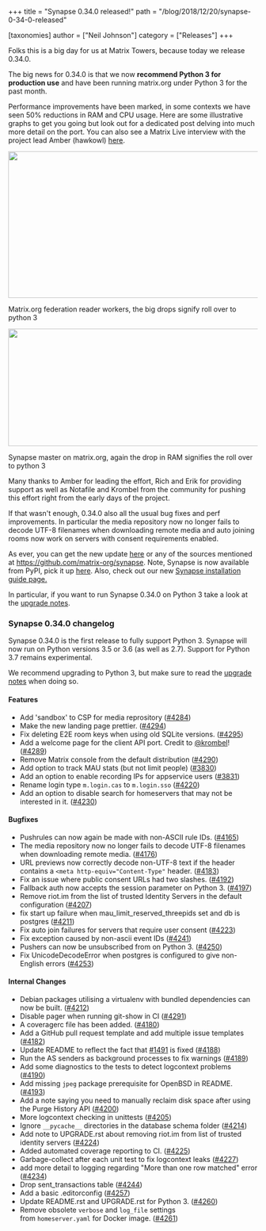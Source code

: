 +++
title = "Synapse 0.34.0 released!"
path = "/blog/2018/12/20/synapse-0-34-0-released"

[taxonomies]
author = ["Neil Johnson"]
category = ["Releases"]
+++

Folks this is a big day for us at Matrix Towers, because today we release 0.34.0.

The big news for 0.34.0 is that we now <strong>recommend Python 3 for production use</strong> and have been running matrix.org under Python 3 for the past month.

Performance improvements have been marked, in some contexts we have seen 50% reductions in RAM and CPU usage. Here are some illustrative graphs to get you going but look out for a dedicated post delving into much more detail on the port. You can also see a Matrix Live interview with the project lead Amber (hawkowl) <a href="https://www.youtube.com/watch?v=Ad3oqEo5leM">here</a>.

<a href="/blog/wp-content/uploads/2018/12/image2.png"><img class="alignnone wp-image-3822 size-large" src="/blog/wp-content/uploads/2018/12/image2-1024x296.png" alt="" width="1024" height="296" /></a>

Matrix.org federation reader workers, the big drops signify roll over to python 3

<a href="/blog/wp-content/uploads/2018/12/image1.png"><img class="alignnone size-large wp-image-3824" src="/blog/wp-content/uploads/2018/12/image1-1024x237.png" alt="" width="1024" height="237" /></a>

Synapse master on matrix.org, again the drop in RAM signifies the roll over to python 3

Many thanks to Amber for leading the effort, Rich and Erik for providing support as well as Notafile and Krombel from the community for pushing this effort right from the early days of the project.

If that wasn't enough, 0.34.0 also all the usual bug fixes and perf improvements. In particular the media repository now no longer fails to decode UTF-8 filenames when downloading remote media and auto joining rooms now work on servers with consent requirements enabled.

As ever, you can get the new update <a href="https://github.com/matrix-org/synapse/releases/tag/v0.34.0">here</a> or any of the sources mentioned at <a href="https://github.com/matrix-org/synapse">https://github.com/matrix-org/synapse</a>. Note, Synapse is now available from PyPI, pick it up <a href="https://pypi.org/project/matrix-synapse/">here</a>. Also, check out our new <a href="/docs/guides/installing-synapse">Synapse installation guide page.</a>

In particular, if you want to run Synapse 0.34.0 on Python 3 take a look at the <a href="https://github.com/matrix-org/synapse/blob/release-v0.34.0/UPGRADE.rst#upgrading-to-v0340">upgrade notes</a>.

### Synapse 0.34.0 changelog

Synapse 0.34.0 is the first release to fully support Python 3. Synapse will now run on Python versions 3.5 or 3.6 (as well as 2.7). Support for Python 3.7 remains experimental.

We recommend upgrading to Python 3, but make sure to read the <a href="https://github.com/matrix-org/synapse/blob/release-v0.34.0/UPGRADE.rst#upgrading-to-v0340">upgrade notes</a> when doing so.

#### Features

<ul>
  <li>Add 'sandbox' to CSP for media reprository (<a href="https://github.com/matrix-org/synapse/issues/4284" data-hovercard-type="pull_request" data-hovercard-url="/matrix-org/synapse/pull/4284/hovercard" aria-describedby="hovercard-aria-description">#4284</a>)</li>
  <li>Make the new landing page prettier. (<a href="https://github.com/matrix-org/synapse/issues/4294" data-hovercard-type="pull_request" data-hovercard-url="/matrix-org/synapse/pull/4294/hovercard" aria-describedby="hovercard-aria-description">#4294</a>)</li>
  <li>Fix deleting E2E room keys when using old SQLite versions. (<a href="https://github.com/matrix-org/synapse/issues/4295" data-hovercard-type="pull_request" data-hovercard-url="/matrix-org/synapse/pull/4295/hovercard" aria-describedby="hovercard-aria-description">#4295</a>)</li>
  <li>Add a welcome page for the client API port. Credit to <a class="user-mention" href="https://github.com/krombel" data-hovercard-type="user" data-hovercard-url="/hovercards?user_id=11167142" data-octo-click="hovercard-link-click" data-octo-dimensions="link_type:self" aria-describedby="hovercard-aria-description">@krombel</a>! (<a href="https://github.com/matrix-org/synapse/issues/4289" data-hovercard-type="pull_request" data-hovercard-url="/matrix-org/synapse/pull/4289/hovercard" aria-describedby="hovercard-aria-description">#4289</a>)</li>
  <li>Remove Matrix console from the default distribution (<a href="https://github.com/matrix-org/synapse/issues/4290" data-hovercard-type="pull_request" data-hovercard-url="/matrix-org/synapse/pull/4290/hovercard" aria-describedby="hovercard-aria-description">#4290</a>)</li>
  <li>Add option to track MAU stats (but not limit people) (<a href="https://github.com/matrix-org/synapse/issues/3830" data-hovercard-type="pull_request" data-hovercard-url="/matrix-org/synapse/pull/3830/hovercard" aria-describedby="hovercard-aria-description">#3830</a>)</li>
  <li>Add an option to enable recording IPs for appservice users (<a href="https://github.com/matrix-org/synapse/issues/3831" data-hovercard-type="pull_request" data-hovercard-url="/matrix-org/synapse/pull/3831/hovercard" aria-describedby="hovercard-aria-description">#3831</a>)</li>
  <li>Rename login type <code>m.login.cas</code> to <code>m.login.sso</code> (<a href="https://github.com/matrix-org/synapse/issues/4220" data-hovercard-type="pull_request" data-hovercard-url="/matrix-org/synapse/pull/4220/hovercard" aria-describedby="hovercard-aria-description">#4220</a>)</li>
  <li>Add an option to disable search for homeservers that may not be interested in it. (<a href="https://github.com/matrix-org/synapse/issues/4230" data-hovercard-type="pull_request" data-hovercard-url="/matrix-org/synapse/pull/4230/hovercard" aria-describedby="hovercard-aria-description">#4230</a>)</li>
</ul>

#### Bugfixes

<ul>
  <li>Pushrules can now again be made with non-ASCII rule IDs. (<a href="https://github.com/matrix-org/synapse/issues/4165" data-hovercard-type="issue" data-hovercard-url="/matrix-org/synapse/issues/4165/hovercard" aria-describedby="hovercard-aria-description">#4165</a>)</li>
  <li>The media repository now no longer fails to decode UTF-8 filenames when downloading remote media. (<a href="https://github.com/matrix-org/synapse/issues/4176" data-hovercard-type="pull_request" data-hovercard-url="/matrix-org/synapse/pull/4176/hovercard" aria-describedby="hovercard-aria-description">#4176</a>)</li>
  <li>URL previews now correctly decode non-UTF-8 text if the header contains a <code>&lt;meta http-equiv="Content-Type"</code> header. (<a href="https://github.com/matrix-org/synapse/issues/4183" data-hovercard-type="pull_request" data-hovercard-url="/matrix-org/synapse/pull/4183/hovercard" aria-describedby="hovercard-aria-description">#4183</a>)</li>
  <li>Fix an issue where public consent URLs had two slashes. (<a href="https://github.com/matrix-org/synapse/issues/4192" data-hovercard-type="pull_request" data-hovercard-url="/matrix-org/synapse/pull/4192/hovercard" aria-describedby="hovercard-aria-description">#4192</a>)</li>
  <li>Fallback auth now accepts the session parameter on Python 3. (<a href="https://github.com/matrix-org/synapse/issues/4197" data-hovercard-type="pull_request" data-hovercard-url="/matrix-org/synapse/pull/4197/hovercard" aria-describedby="hovercard-aria-description">#4197</a>)</li>
  <li>Remove riot.im from the list of trusted Identity Servers in the default configuration (<a href="https://github.com/matrix-org/synapse/issues/4207" data-hovercard-type="pull_request" data-hovercard-url="/matrix-org/synapse/pull/4207/hovercard" aria-describedby="hovercard-aria-description">#4207</a>)</li>
  <li>fix start up failure when mau_limit_reserved_threepids set and db is postgres (<a href="https://github.com/matrix-org/synapse/issues/4211" data-hovercard-type="pull_request" data-hovercard-url="/matrix-org/synapse/pull/4211/hovercard" aria-describedby="hovercard-aria-description">#4211</a>)</li>
  <li>Fix auto join failures for servers that require user consent (<a href="https://github.com/matrix-org/synapse/issues/4223" data-hovercard-type="pull_request" data-hovercard-url="/matrix-org/synapse/pull/4223/hovercard" aria-describedby="hovercard-aria-description">#4223</a>)</li>
  <li>Fix exception caused by non-ascii event IDs (<a href="https://github.com/matrix-org/synapse/issues/4241" data-hovercard-type="pull_request" data-hovercard-url="/matrix-org/synapse/pull/4241/hovercard" aria-describedby="hovercard-aria-description">#4241</a>)</li>
  <li>Pushers can now be unsubscribed from on Python 3. (<a href="https://github.com/matrix-org/synapse/issues/4250" data-hovercard-type="pull_request" data-hovercard-url="/matrix-org/synapse/pull/4250/hovercard" aria-describedby="hovercard-aria-description">#4250</a>)</li>
  <li>Fix UnicodeDecodeError when postgres is configured to give non-English errors (<a href="https://github.com/matrix-org/synapse/issues/4253" data-hovercard-type="pull_request" data-hovercard-url="/matrix-org/synapse/pull/4253/hovercard" aria-describedby="hovercard-aria-description">#4253</a>)</li>
</ul>

#### Internal Changes

<ul>
  <li>Debian packages utilising a virtualenv with bundled dependencies can now be built. (<a href="https://github.com/matrix-org/synapse/issues/4212" data-hovercard-type="pull_request" data-hovercard-url="/matrix-org/synapse/pull/4212/hovercard" aria-describedby="hovercard-aria-description">#4212</a>)</li>
  <li>Disable pager when running git-show in CI (<a href="https://github.com/matrix-org/synapse/issues/4291" data-hovercard-type="pull_request" data-hovercard-url="/matrix-org/synapse/pull/4291/hovercard" aria-describedby="hovercard-aria-description">#4291</a>)</li>
  <li>A coveragerc file has been added. (<a href="https://github.com/matrix-org/synapse/issues/4180" data-hovercard-type="pull_request" data-hovercard-url="/matrix-org/synapse/pull/4180/hovercard" aria-describedby="hovercard-aria-description">#4180</a>)</li>
  <li>Add a GitHub pull request template and add multiple issue templates (<a href="https://github.com/matrix-org/synapse/issues/4182" data-hovercard-type="pull_request" data-hovercard-url="/matrix-org/synapse/pull/4182/hovercard" aria-describedby="hovercard-aria-description">#4182</a>)</li>
  <li>Update README to reflect the fact that <a href="https://github.com/matrix-org/synapse/issues/1491" data-hovercard-type="issue" data-hovercard-url="/matrix-org/synapse/issues/1491/hovercard" aria-describedby="hovercard-aria-description">#1491</a> is fixed (<a href="https://github.com/matrix-org/synapse/issues/4188" data-hovercard-type="pull_request" data-hovercard-url="/matrix-org/synapse/pull/4188/hovercard" aria-describedby="hovercard-aria-description">#4188</a>)</li>
  <li>Run the AS senders as background processes to fix warnings (<a href="https://github.com/matrix-org/synapse/issues/4189" data-hovercard-type="pull_request" data-hovercard-url="/matrix-org/synapse/pull/4189/hovercard" aria-describedby="hovercard-aria-description">#4189</a>)</li>
  <li>Add some diagnostics to the tests to detect logcontext problems (<a href="https://github.com/matrix-org/synapse/issues/4190" data-hovercard-type="pull_request" data-hovercard-url="/matrix-org/synapse/pull/4190/hovercard" aria-describedby="hovercard-aria-description">#4190</a>)</li>
  <li>Add missing <code>jpeg</code> package prerequisite for OpenBSD in README. (<a href="https://github.com/matrix-org/synapse/issues/4193" data-hovercard-type="pull_request" data-hovercard-url="/matrix-org/synapse/pull/4193/hovercard" aria-describedby="hovercard-aria-description">#4193</a>)</li>
  <li>Add a note saying you need to manually reclaim disk space after using the Purge History API (<a href="https://github.com/matrix-org/synapse/issues/4200" data-hovercard-type="pull_request" data-hovercard-url="/matrix-org/synapse/pull/4200/hovercard" aria-describedby="hovercard-aria-description">#4200</a>)</li>
  <li>More logcontext checking in unittests (<a href="https://github.com/matrix-org/synapse/issues/4205" data-hovercard-type="pull_request" data-hovercard-url="/matrix-org/synapse/pull/4205/hovercard" aria-describedby="hovercard-aria-description">#4205</a>)</li>
  <li>Ignore <code>__pycache__</code> directories in the database schema folder (<a href="https://github.com/matrix-org/synapse/issues/4214" data-hovercard-type="pull_request" data-hovercard-url="/matrix-org/synapse/pull/4214/hovercard" aria-describedby="hovercard-aria-description">#4214</a>)</li>
  <li>Add note to UPGRADE.rst about removing riot.im from list of trusted identity servers (<a href="https://github.com/matrix-org/synapse/issues/4224" data-hovercard-type="pull_request" data-hovercard-url="/matrix-org/synapse/pull/4224/hovercard" aria-describedby="hovercard-aria-description">#4224</a>)</li>
  <li>Added automated coverage reporting to CI. (<a href="https://github.com/matrix-org/synapse/issues/4225" data-hovercard-type="pull_request" data-hovercard-url="/matrix-org/synapse/pull/4225/hovercard" aria-describedby="hovercard-aria-description">#4225</a>)</li>
  <li>Garbage-collect after each unit test to fix logcontext leaks (<a href="https://github.com/matrix-org/synapse/issues/4227" data-hovercard-type="pull_request" data-hovercard-url="/matrix-org/synapse/pull/4227/hovercard" aria-describedby="hovercard-aria-description">#4227</a>)</li>
  <li>add more detail to logging regarding "More than one row matched" error (<a href="https://github.com/matrix-org/synapse/issues/4234" data-hovercard-type="pull_request" data-hovercard-url="/matrix-org/synapse/pull/4234/hovercard" aria-describedby="hovercard-aria-description">#4234</a>)</li>
  <li>Drop sent_transactions table (<a href="https://github.com/matrix-org/synapse/issues/4244" data-hovercard-type="pull_request" data-hovercard-url="/matrix-org/synapse/pull/4244/hovercard" aria-describedby="hovercard-aria-description">#4244</a>)</li>
  <li>Add a basic .editorconfig (<a href="https://github.com/matrix-org/synapse/issues/4257" data-hovercard-type="pull_request" data-hovercard-url="/matrix-org/synapse/pull/4257/hovercard" aria-describedby="hovercard-aria-description">#4257</a>)</li>
  <li>Update README.rst and UPGRADE.rst for Python 3. (<a href="https://github.com/matrix-org/synapse/issues/4260" data-hovercard-type="pull_request" data-hovercard-url="/matrix-org/synapse/pull/4260/hovercard" aria-describedby="hovercard-aria-description">#4260</a>)</li>
  <li>Remove obsolete <code>verbose</code> and <code>log_file</code> settings from <code>homeserver.yaml</code> for Docker image. (<a href="https://github.com/matrix-org/synapse/issues/4261" data-hovercard-type="pull_request" data-hovercard-url="/matrix-org/synapse/pull/4261/hovercard" aria-describedby="hovercard-aria-description">#4261</a>)</li>
</ul>
